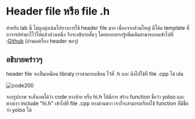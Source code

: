 # Header file หรือ file .h 

สำหรับ lab นี้ ไม่ถูกมุ่งเน้นไปทางการใช้ header file มาก เนื่องจากส่วนใหญ่ มีโค้ด template ที่อาจารย์ทำมาไไว้ให้แล้วส่วนหนึ่ง จึงจะอธิบายสั้นๆ โดยหากอยากรู้เพิ่มเติมสามารถกดเข้าไปที่ :[Github](https://github.com/Saifa36622/FIBO_LAB/blob/main/exlain_lab3/explain_basic_header_and_class.md) (อ่านแค่เรื่อง header พอๆ)

## อธิบายคร่าวๆ 

header file จะเป็นเหมือน libraly เราสามารถเขียน ไว้ที่ .h และ ดึงไปใช้ที่ file .cpp ได้
เช่น 

![code200](https://media.discordapp.net/attachments/784804366904590388/1073934615154278431/image.png)

จากรูปภาพ จะสังเกตได้ว่า code ทางซ้าย หรือ hi.h ได้มีการ สร้าง function ชื่อว่า yoloo และหากเรา include "hi.h"
เข้าไปที่ file .cpp ทางด้านขวา เราก็จะสามารถเรียกใช้ function ที่มีชื่อว่า yoloo ได้
